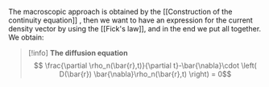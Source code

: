 The macroscopic approach is obtained by the [[Construction of the continuity equation]] , then we want to have an expression for the current density vector by using the [[Fick's law]], and in the end we put all together.
We obtain:

>[!info] **The diffusion equation**
>$$ \frac{\partial \rho_n(\bar{r},t)}{\partial t}-\bar{\nabla}\cdot \left( D(\bar{r}) \bar{\nabla}\rho_n(\bar{r},t) \right)  = 0$$

